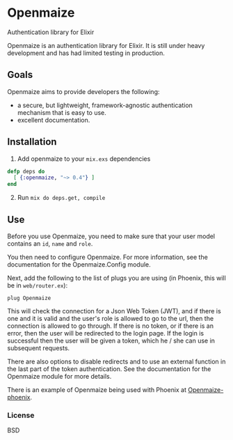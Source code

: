 # Openmaize

Authentication library for Elixir

Openmaize is an authentication library for Elixir.
It is still under heavy development and has had limited testing
in production.

## Goals

Openmaize aims to provide developers the following:

* a secure, but lightweight, framework-agnostic authentication mechanism
that is easy to use.
* excellent documentation.

## Installation

1. Add openmaize to your `mix.exs` dependencies

  ```elixir
  defp deps do
    [ {:openmaize, "~> 0.4"} ]
  end
  ```

2. Run `mix do deps.get, compile`

## Use

Before you use Openmaize, you need to make sure that your user model
contains an `id`, `name` and `role`.

You then need to configure Openmaize. For more information, see the documentation
for the Openmaize.Config module.

Next, add the following to the list of plugs you are using (in Phoenix, this
will be in `web/router.ex`):

    plug Openmaize

This will check the connection for a Json Web Token (JWT), and if there is
one and it is valid and the user's role is allowed to go to the url, then the
connection is allowed to go through. If there is no token, or if there is
an error, then the user will be redirected to the login page. If the login
is successful then the user will be given a token, which he / she can use
in subsequent requests.

There are also options to disable redirects and to use an external function
in the last part of the token authentication. See the documentation for the
Openmaize module for more details.

There is an example of Openmaize being used with Phoenix at
[Openmaize-phoenix](https://github.com/riverrun/openmaize-phoenix).

### License

BSD
